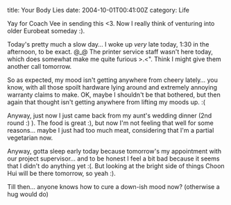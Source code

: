 title: Your Body Lies
date: 2004-10-01T00:41:00Z
category: Life

Yay for Coach Vee in sending this <3. Now I really think of venturing into older Eurobeat someday :).

Today's pretty much a slow day… I woke up *very* late today, 1:30 in the afternoon, to be exact. @\_@ The printer service staff wasn't here today, which does somewhat make me quite furious >.<". Think I might give them another call tomorrow.

So as expected, my mood isn't getting anywhere from cheery lately… you know, with all those spoilt hardware lying around and extremely annoying warranty claims to make. OK, maybe I shouldn't be that bothered, but then again that thought isn't getting anywhere from lifting my moods up. :(

Anyway, just now I just came back from my aunt's wedding dinner (2nd round :) ). The food is great :), but now I'm not feeling that well for some reasons… maybe I just had too much meat, considering that I'm a partial vegetarian now.

Anyway, gotta sleep early today because tomorrow's my appointment with our project supervisor… and to be honest I feel a bit bad because it seems that I didn't do anything yet :(. But looking at the bright side of things Choon Hui will be there tomorrow, so yeah :).

Till then… anyone knows how to cure a down-ish mood now? (otherwise a hug would do)
